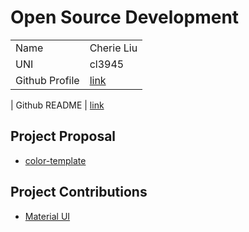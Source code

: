 # Open Source Development
|  |  | 
|:--|:--|
| Name | Cherie Liu |
| UNI | cl3945 |
| Github Profile | [link](https://github.com/cherieliu)

| Github README | [link](https://github.com/cherieliu/cherieliu/blob/main/README.md)


## Project Proposal
- [color-template](./projects/javascript/color-template.md)

## Project Contributions
- [Material UI](./projects/javascript/material-ui.md)